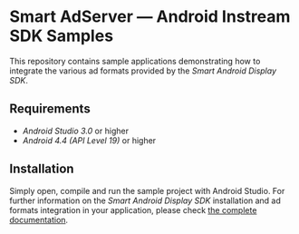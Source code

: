 # Smart AdServer — Android Instream SDK Samples

This repository contains sample applications demonstrating how to integrate the various ad formats provided by the _Smart Android Display SDK_.

## Requirements

* _Android Studio 3.0_ or higher
* _Android 4.4 (API Level 19)_ or higher

## Installation

Simply open, compile and run the sample project with Android Studio.
For further information on the _Smart Android Display SDK_ installation and ad formats integration in your application, please check [the complete documentation](http://documentation.smartadserver.com/displaySDK/).
